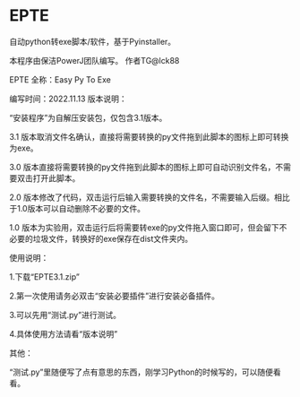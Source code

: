 # EPTE
自动python转exe脚本/软件，基于Pyinstaller。

本程序由保洁PowerJ团队编写。
作者TG@lck88

EPTE 全称：Easy Py To Exe

编写时间：2022.11.13
版本说明：

“安装程序”为自解压安装包，仅包含3.1版本。

3.1 版本取消文件名确认，直接将需要转换的py文件拖到此脚本的图标上即可转换为exe。

3.0 版本直接将需要转换的py文件拖到此脚本的图标上即可自动识别文件名，不需要双击打开此脚本。

2.0 版本修改了代码，双击运行后输入需要转换的文件名，不需要输入后缀。相比于1.0版本可以自动删除不必要的文件。

1.0 版本为实验用，双击运行后将需要转exe的py文件拖入窗口即可，但会留下不必要的垃圾文件，转换好的exe保存在dist文件夹内。

使用说明：

1.下载“EPTE3.1.zip”

2.第一次使用请务必双击“安装必要插件”进行安装必备插件。

3.可以先用“测试.py”进行测试。

4.具体使用方法请看“版本说明”

其他：

“测试.py”里随便写了点有意思的东西，刚学习Python的时候写的，可以随便看看。

